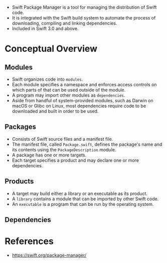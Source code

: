 * Swift Package Manager is a tool for managing the distribution of Swift code.
* It is integrated with the Swift build system to automate the process of downloading, compiling and linking dependencies.
* Included in Swift 3.0 and above.
# Conceptual Overview
## Modules
* Swift organizes code into `modules`.
* Each module specifies a namespace and enforces access controls on which parts of that can be used outside of the module.
* A program may import other modules as `dependencies`.
* Aside from handful of system-provided modules, such as Darwin on macOS or Glibc on Linux, most dependencies require code to be downloaded and built in order to be used.
## Packages
* Consists of Swift source files and a manifest file.
* The manifest file, called `Package.swift`, defines the package's name and its contents using the `PackageDescription` module.
* A package has one or more targets.
* Each target specifies a product and may declare one or more dependencies.
## Products
* A target may build either a library or an executable as its product.
* A `library` contains a module that can be imported by other Swift code.
* An `executable` is a program that can be run by the operating system.
## Dependencies
# References
* https://swift.org/package-manager/

